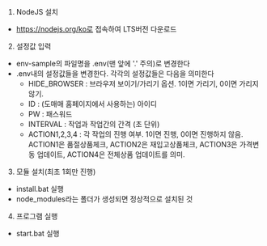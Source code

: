 1. NodeJS 설치
- https://nodejs.org/ko로 접속하여 LTS버전 다운로드

2. 설정값 입력
- env-sample의 파일명을 .env(맨 앞에 '.' 주의)로 변경한다
- .env내의 설정값들을 변경한다. 각각의 설정값들은 다음을 의미한다
    - HIDE_BROWSER : 브라우저 보이기/가리기 옵션. 1이면 가리기, 0이면 가리지 않기.
    - ID : (도매매 홈페이지에서 사용하는) 아이디
    - PW : 패스워드
    - INTERVAL : 작업과 작업간의 간격 (초 단위)
    - ACTION1,2,3,4 : 각 작업의 진행 여부. 1이면 진행, 0이면 진행하지 않음. ACTION1은 품절상품체크, ACTION2은 재입고상품체크, ACTION3은 가격변동 업데이트, ACTION4은 전체상품 업데이트를 의미.  

 3. 모듈 설치(최초 1회만 진행)
- install.bat 실행
- node_modules라는 폴더가 생성되면 정상적으로 설치된 것

 4. 프로그램 실행
- start.bat 실행